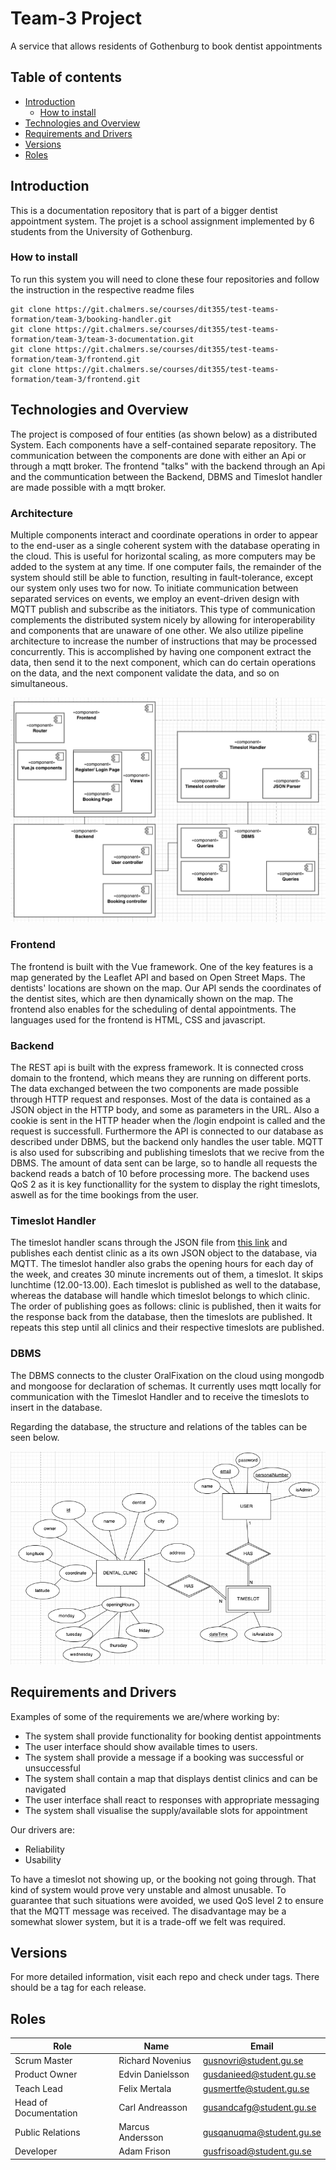 # Team-3 Project

A service that allows residents of Gothenburg to book dentist appointments

## Table of contents

* [Introduction](#introduction)
  * [How to install](#how-to-intstall)
* [Technologies and Overview](#technologies-and-overview)
* [Requirements and Drivers](#requirements-and-drivers)
* [Versions](#versions)
* [Roles](#roles)

## Introduction

This is a documentation repository that is part of a bigger dentist appointment system.
The projet is a school assignment implemented by 6 students from the University of Gothenburg.

### How to install

To run this system you will need to clone these four repositories and follow the instruction in the respective readme files

```
git clone https://git.chalmers.se/courses/dit355/test-teams-formation/team-3/booking-handler.git
git clone https://git.chalmers.se/courses/dit355/test-teams-formation/team-3/team-3-documentation.git
git clone https://git.chalmers.se/courses/dit355/test-teams-formation/team-3/frontend.git
git clone https://git.chalmers.se/courses/dit355/test-teams-formation/team-3/frontend.git
```

## Technologies and Overview

The project is composed of four entities (as shown below) as a distributed System. Each components have a self-contained separate repository.
The communication between the components are done with either an Api or through a mqtt broker. The frontend "talks" with the backend through an Api and
the communtication between the Backend, DBMS and Timeslot handler are made possible with a mqtt broker. 

### Architecture

Multiple components interact and coordinate operations in order to appear to the end-user as a single coherent system with the database operating in the cloud. This is useful for horizontal scaling, as more computers may be added to the system at any time. If one computer fails, the remainder of the system should still be able to function, resulting in fault-tolerance, except our system only uses two for now.
To initiate communication between separated services on events, we employ an event-driven design with MQTT publish and subscribe as the initiators. This type of communication complements the distributed system nicely by allowing for interoperability and components that are unaware of one other. We also utilize pipeline architecture to increase the number of instructions that may be processed concurrently. This is accomplished by having one component extract the data, then send it to the next component, which can do certain operations on the data, and the next component validate the data, and so on simultaneous.

![Component_overview](Component_overview_diagram.png)

### Frontend
The frontend is built with the Vue framework. One of the key features is a map generated by the Leaflet API and based on Open Street Maps. The dentists' locations are shown on the map. Our API sends the coordinates of the dentist sites, which are then dynamically shown on the map. The frontend also enables for the scheduling of dental appointments. The languages used for the frontend is HTML, CSS and javascript.

### Backend
The REST api is built with the express framework. It is connected cross domain to the frontend, which means they are running on different ports. The data exchanged between the two components are made possible through HTTP request and responses. Most of the data is contained as a JSON object in the HTTP body, and some as parameters in the URL. Also a cookie is sent in the HTTP header when the /login endpoint is called and the request is successfull. Furthermore the API is connected to our database as described under DBMS, but the backend only handles the user table. MQTT is also used for subscribing and publishing timeslots that we recive from the DBMS. The amount of data sent can be large, so to handle all requests the backend reads a batch of 10 before processing more. The backend uses QoS 2 as it is key functionallity for the system to display the right timeslots, aswell as for the time bookings from the user.

### Timeslot Handler
The timeslot handler scans through the JSON file from [this link](https://raw.githubusercontent.com/feldob/dit355_2020/master/dentists.json) and publishes each dentist clinic as a its own JSON object to the database, via MQTT. The timeslot handler also grabs the opening hours for each day of the week, and creates 30 minute increments out of them, a timeslot. It skips lunchtime (12.00-13.00). Each timeslot is published as well to the database, whereas the database will handle which timeslot belongs to which clinic.
The order of publishing goes as follows: clinic is published, then it waits for the response back from the database, then the timeslots are published. It repeats this step until all clinics and their respective timeslots are published.


### DBMS
The DBMS connects to the cluster OralFixation on the cloud using mongodb and mongoose for declaration of schemas. 
It currently uses mqtt locally for communication with the Timeslot Handler and to receive the timeslots to insert in the database.


Regarding the database, the structure and relations of the tables can be seen below.

![Database_diagram](ER-dagram.jpg)

## Requirements and Drivers

Examples of some of the requirements we are/where working by:

* The system shall provide functionality for booking dentist appointments
* The user interface should show available times to users.
* The system shall provide a message if a booking was successful or unsuccessful
* The system shall contain a map that displays dentist clinics and can be navigated
* The user interface shall react to responses with appropriate  messaging
* The system shall visualise the supply/available slots for appointment

Our drivers are:

* Reliability
* Usability

To have a timeslot not showing up, or the booking not going through. That kind of system would prove very unstable and almost unusable. To guarantee that such situations were avoided, we used QoS level 2 to ensure that the MQTT message was received. The disadvantage may be a somewhat slower system, but it is a trade-off we felt was required.

## Versions

For more detailed information, visit each repo and check under tags. There should be a tag for each release.

## Roles

|Role|Name|Email|
|----|-----|-------|
|Scrum Master|Richard Novenius|gusnovri@student.gu.se|
|Product Owner|Edvin Danielsson|gusdanieed@student.gu.se|
|Teach Lead|Felix Mertala|gusmertfe@student.gu.se|
|Head of Documentation|Carl Andreasson|gusandcafg@student.gu.se|
|Public Relations|Marcus Andersson|gusqanuqma@student.gu.se|
|Developer|Adam Frison|gusfrisoad@student.gu.se|
